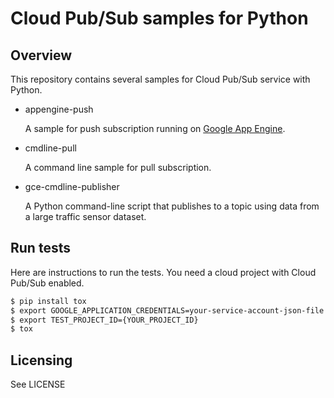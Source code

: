 # Cloud Pub/Sub samples for Python

## Overview

This repository contains several samples for Cloud Pub/Sub service
with Python.

- appengine-push

  A sample for push subscription running on [Google App Engine][1].

- cmdline-pull

  A command line sample for pull subscription.

- gce-cmdline-publisher

  A Python command-line script that publishes to a topic using data from a large traffic sensor dataset.

## Run tests

Here are instructions to run the tests. You need a cloud project with
Cloud Pub/Sub enabled.

```bash
$ pip install tox
$ export GOOGLE_APPLICATION_CREDENTIALS=your-service-account-json-file
$ export TEST_PROJECT_ID={YOUR_PROJECT_ID}
$ tox
```

## Licensing

See LICENSE

[1]: https://developers.google.com/appengine/
